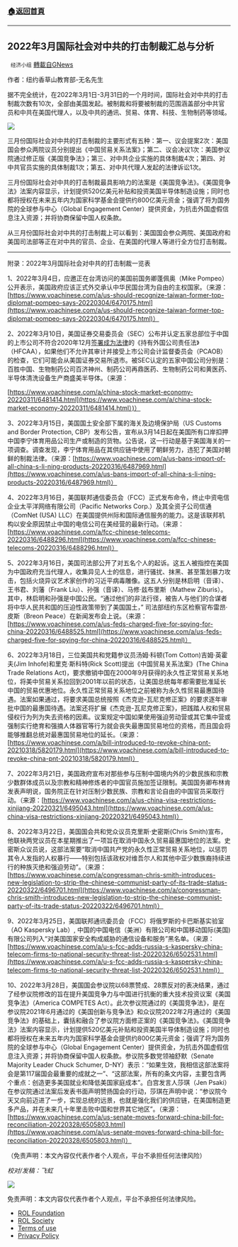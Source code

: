 ###  [:house:返回首頁](https://github.com/ourhimalayas/txt)
---


## 2022年3月国际社会对中共的打击制裁汇总与分析
` 经济小组` [轉載自GNews](https://gnews.org/zh-hans/2399700/)

作者：纽约香草山教育部-无名先生

据不完全统计，在2022年3月1日-3月31日的一个月时间，国际社会对中共的打击制裁次数有10次，全部由美国发起。被制裁和将要被制裁的范围涵盖部分中共官员和中共在美国代理人，以及中共的通讯、贸易、体育、科技、生物制药等领域。

![](https://assets.gnews.org/wp-content/uploads/2022/04/09b10000-0a00-0242-f6d4-08d9df8caac1_cx0_cy10_cw0_w1023_r1_s.jpeg)

三月份国际社会对中共的打击制裁的主要形式有五种：第一、议会提案2次：美国国会参众两院议员分别提出《中国贸易关系法案》；第二、议会决议1次：美国参议院通过修正版《美国竞争法》；第三、对中共企业实施的具体制裁4次；第四、对中共官员实施的具体制裁1次；第五、对中共代理人发起的法律诉讼1次。

三月份国际社会对中共的打击制裁最具影响力的法案是《美国竞争法》。《美国竞争法》法案内容显示，计划提供520亿美元补贴和投资美国半导体制造设施；同时也都将授权在未来五年内为国家科学基金会提供约800亿美元资金；强调了将为国务院的全球参与中心（Global Engagement Center）提供资金，为抗击外国虚假信息注入资源；并将协商保留中国人权条款。

从三月份国际社会对中共的打击制裁上可以看到：美国国会参众两院、美国政府和美国司法部等正在对中共的官员、企业、在美国的代理人等进行全方位打击制裁。

* * *

附录：2022年3月国际社会对中共的打击制裁一览表

1、2022年3月4日，应邀正在台湾访问的美国前国务卿蓬佩奥（Mike Pompeo）公开表示，美国政府应该正式外交承认中华民国台湾为自由的主权国家。（来源：[https://www.voachinese.com/a/us-should-recognize-taiwan-former-top-diplomat-pompeo-says-20220304/6470175.html](https://www.voachinese.com/a/us-should-recognize-taiwan-former-top-diplomat-pompeo-says-20220304/6470175.html)）

2、2022年3月10日，美国证券交易委员会（SEC）公布并认定五家总部位于中国的上市公司不符合2020年12月[签署成为法律](https://www.complianceweek.com/regulatory-policy/sec-china-react-as-trump-approves-foreign-audit-oversight-bill/29860.article)的《持有外国公司责任法》（HFCAA），如果他们不允许其审计并接受上市公司会计监督委员会（PCAOB）的检查，它们可能会从美国证券交易所退市。被SEC认定的五家中国公司分别是：百胜中国、生物制药公司百济神州、制药公司再鼎医药、生物制药公司和黄医药、半导体清洗设备生产商盛美半导体。（来源：

[https://www.voachinese.com/a/china-stock-market-economy-20220311/6481414.html](https://www.voachinese.com/a/china-stock-market-economy-20220311/6481414.html）)）

3、2022年3月15日，美国国土安全部下属的海关及边境保护局（US Customs and Border Protection, CBP）发布公告，宣布从3月14日起在美国所有口岸扣押中国李宁体育用品公司生产或制造的货物。公告说，这一行动是基于美国海关的一项调查。调查发现，李宁体育用品在其供应链中使用了朝鲜劳力，违犯了美国对朝鲜的制裁法律。（来源：[https://www.voachinese.com/a/us-bans-import-of-all-china-s-li-ning-products-20220316/6487969.html](https://www.voachinese.com/a/us-bans-import-of-all-china-s-li-ning-products-20220316/6487969.html)）

4、2022年3月16日，美国联邦通信委员会（FCC）正式发布命令，终止中资电信企业太平洋网络有限公司（Pacific Networks Corp.）及其全资子公司信通（ComNet (USA) LLC）在美国提供州际和国际通信服务的能力。这是该联邦机构以安全原因禁止中国的电信公司在美经营的最新行动。（来源：[https://www.voachinese.com/a/fcc-chinese-telecoms-20220316/6488296.html](https://www.voachinese.com/a/fcc-chinese-telecoms-20220316/6488296.html)）

5、2022年3月16日，美国司法部公开了对五名个人的起诉。这五人被指控在美国为中国政府充当代理人，收集异见人士的信息，进行骚扰、抹黑、甚至策划暴力攻击，包括火烧异议艺术家创作的习近平病毒雕像。这五人分别是林启明（音译）、王书君、刘藩（Frank Liu）、孙强（音译）、马修·兹布里斯（Mathew Ziburis）。其中，林启明和孙强是中国公民。“通过他们的非法行径，被告人与他们的合谋者将中华人民共和国的压迫性政策带到了美国国土，” 司法部纽约东区检察官布雷昂·皮斯（Breon Peace）在新闻发布会上说。（来源：[https://www.voachinese.com/a/us-feds-charged-five-for-spying-for-china-20220316/6488525.html](https://www.voachinese.com/a/us-feds-charged-five-for-spying-for-china-20220316/6488525.html)）

6、2022年3月18日，三位美国共和党籍参议员汤姆·科顿(Tom Cotton)吉姆·英霍夫(Jim Inhofe)和里克·斯科特(Rick Scott)提出《中国贸易关系法案》(The China Trade Relations Act)，要求撤销中国在2000年9月获得的永久性正常贸易关系地位，将美中贸易关系拉回到2001年以前的状态，让美国总统每年都需要批准延长中国的贸易优惠地位。永久性正常贸易关系地位之前被称为永久性贸易最惠国待遇。法案如果通过，将要求美国总统按照《杰克逊-瓦尼克修正案》的要求逐年审批中国的最惠国待遇。法案还将扩展《杰克逊-瓦尼克修正案》，把践踏人权和贸易侵权行为列为失去资格的因素。议案规定中国如果使用强迫劳动营或其它集中营或强制实行绝育和强摘人体器官等行为就会丧失最惠国贸易地位的资格，而且国会将能够推翻总统对最惠国贸易地位的延长。（来源：[https://www.voachinese.com/a/bill-introduced-to-revoke-china-pnt-20210318/5820179.html](https://www.voachinese.com/a/bill-introduced-to-revoke-china-pnt-20210318/5820179.html)）

7、2022年3月21日，美国政府宣布对那些参与压制中国境内外的少数民族和宗教少数群体成员以及宗教和精神修炼者的中国官员施加签证限制。美国国务卿布林肯发表声明说，国务院正在针对压制少数民族、宗教和言论自由的中国官员采取行动。（来源：[https://www.voachinese.com/a/us-china-visa-restrictions-xinjiang-20220321/6495043.html](https://www.voachinese.com/a/us-china-visa-restrictions-xinjiang-20220321/6495043.html)）

8、2022年3月22日，美国国会共和党众议员克里斯·史密斯(Chris Smith)宣布，他联袂两党议员在本星期推出了一项旨在取消中国永久贸易最惠国地位的法案。史密斯众议员说，这部法案要“取消中国共产党的永久性正常贸易关系地位，以惩罚其令人发指的人权暴行——特别包括该政权对维吾尔人和其他中亚少数族裔持续进行的种族灭绝和强迫劳动”。（来源：[https://www.voachinese.com/a/congressman-chris-smith-introduces-new-legislation-to-strip-the-chinese-communist-party-of-its-trade-status-20220322/6496701.html](https://www.voachinese.com/a/congressman-chris-smith-introduces-new-legislation-to-strip-the-chinese-communist-party-of-its-trade-status-20220322/6496701.html)）

9、2022年3月25日，美国联邦通讯委员会（FCC）将俄罗斯的卡巴斯基实验室（AO Kaspersky Lab）, 中国的中国电信（美洲）有限公司和中国移动国际(美国)有限公司列入“对美国国家安全构成威胁的通信设备和服务”黑名单。（来源：[https://www.voachinese.com/a/u-s-fcc-adds-russia-s-kaspersky-china-telecom-firms-to-national-security-threat-list-20220326/6502531.html](https://www.voachinese.com/a/u-s-fcc-adds-russia-s-kaspersky-china-telecom-firms-to-national-security-threat-list-20220326/6502531.html)）

10、2022年3月28日，美国国会参议院以68票赞成、28票反对的表决结果，通过了经参议院修改的旨在提升美国竞争力与中国进行抗衡的重大技术投资议案《美国竞争法》（America COMPETES Act）。此次参议院通过的《美国竞争法》，是在参议院2021年6月通过的《美国创新与竞争法》和众议院2022年2月通过的《美国竞争法》的基础上，囊括和融合了参议院方面修正案的《美国竞争法》。《美国竞争法》法案内容显示，计划提供520亿美元补贴和投资美国半导体制造设施；同时也都将授权在未来五年内为国家科学基金会提供约800亿美元资金；强调了将为国务院的全球参与中心（Global Engagement Center）提供资金，为抗击外国虚假信息注入资源；并将协商保留中国人权条款。参议院多数党领袖舒默（Senate Majority Leader Chuck Schumer, D-NY）表示：“如果生效，我相信这部法案将会是第117届国会最重要的成就之一”、“这部法案，所有的条文内容，主要包含两个重点：创造更多美国就业和降低美国家庭成本”。白宫发言人莎琪（Jen Psaki）在参议院通过法案后发表书面声明赞扬国会的行动，莎琪在声明中说：“参议院今天又向前迈进了一步，实现总统的远景，也就是强化我们的供应链，在美国制造更多产品，并在未来几十年里击败中国和世界其它地区”。（来源：[https://www.voachinese.com/a/us-senate-moves-forward-china-bill-for-reconciliation-20220328/6505803.html](https://www.voachinese.com/a/us-senate-moves-forward-china-bill-for-reconciliation-20220328/6505803.html)）

（免责声明：本文內容仅代表作者个人观点，平台不承担任何法律风险）

*校对/发稿：飞虹*

![](https://assets.gnews.org/wp-content/uploads/2022/04/4-18.jpg)



 

免责声明：本文内容仅代表作者个人观点，平台不承担任何法律风险。

- [ROL Foundation](https://rolfoundation.org/)
- [ROL Society](https://rolsociety.org/)
- [Terms of use](https://gnews.org/terms-of-use-3/)
- [Privacy Policy](https://gnews.org/privacy-policy/)
